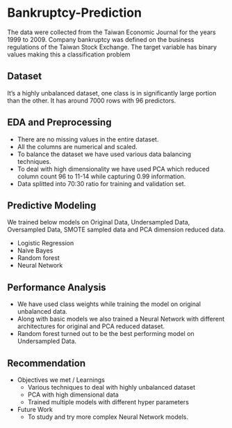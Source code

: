 # Bankruptcy-Prediction

The data were collected from the Taiwan Economic Journal for the years 1999 to 2009. Company bankruptcy was defined on the business regulations of the Taiwan Stock Exchange. The target variable has binary values making this a classification problem

## Dataset

It’s a highly unbalanced dataset, one class is in significantly large portion than the other.
It has around 7000 rows with 96 predictors.

## EDA and Preprocessing

* There are no missing values in the entire dataset.
* All the columns  are numerical and scaled.
* To balance the dataset we have used various data balancing techniques.
* To deal with high dimensionality we have used PCA which reduced column count 96 to 11-14 while capturing 0.99 information.
* Data splitted into 70:30 ratio for training and validation set.

## Predictive Modeling 

We trained below models on Original Data, Undersampled Data, Oversampled Data, SMOTE sampled data and PCA dimension reduced data.
- Logistic Regression 
- Naive Bayes
- Random forest 
- Neural Network

## Performance Analysis

- We have used class weights while training the model on original unbalanced data.
- Along with basic models we also trained a Neural Network with different architectures for original and PCA reduced dataset.
- Random forest turned out to be the best performing model on Undersampled Data.

## Recommendation

- Objectives we met / Learnings
  - Various techniques to deal with highly unbalanced dataset
  - PCA with high dimensional data
  - Trained multiple models with different hyper parameters
- Future Work
  - To study and try more complex Neural Network models.

